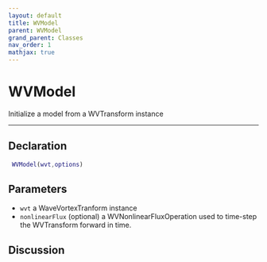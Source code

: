 ```yaml
---
layout: default
title: WVModel
parent: WVModel
grand_parent: Classes
nav_order: 1
mathjax: true
---
```


#  WVModel

Initialize a model from a WVTransform instance


---

## Declaration
```matlab
 WVModel(wvt,options)
```
## Parameters
+ `wvt`  a WaveVortexTranform instance
+ `nonlinearFlux`  (optional) a WVNonlinearFluxOperation used to time-step the WVTransform forward in time.

## Discussion

        
